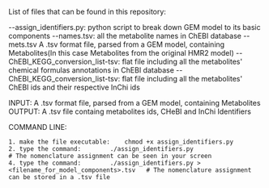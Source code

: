 List of files that can be found in this repository:

--assign_identifiers.py:		python script to break down GEM model to its basic components
--names.tsv:				all the metabolite names in ChEBI database
--mets.tsv				A .tsv format file, parsed from a GEM model, containing Metabolites(In this case Metabolites from the original HMR2 model)
--ChEBI_KEGG_conversion_list-tsv:	flat file including all the metabolites' chemical formulas annotations in ChEBI database
--ChEBI_KEGG_conversion_list-tsv:       flat file including all the metabolites' ChEBI ids and their respective InChi ids	

INPUT:  A .tsv format file, parsed from a GEM model, containing Metabolites
OUTPUT: A .tsv file containg metabolites ids, CHeBI and InChi Identifiers

COMMAND LINE:

	1. make the file executable:	chmod +x assign_identifiers.py
	2. type the command:		./assign_identifiers.py						# The nomenclature assignment can be seen in your screen
	4. type the command:		./assign_identifiers.py > <filename_for_model_components>.tsv	# The nomenclature assignment can be stored in a .tsv file

  
